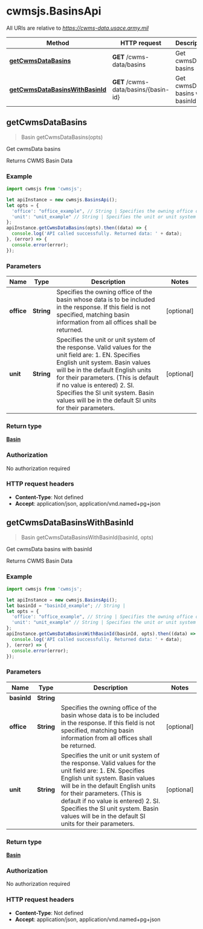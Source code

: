 # cwmsjs.BasinsApi

All URIs are relative to *https://cwms-data.usace.army.mil*

Method | HTTP request | Description
------------- | ------------- | -------------
[**getCwmsDataBasins**](BasinsApi.md#getCwmsDataBasins) | **GET** /cwms-data/basins | Get cwmsData basins
[**getCwmsDataBasinsWithBasinId**](BasinsApi.md#getCwmsDataBasinsWithBasinId) | **GET** /cwms-data/basins/{basin-id} | Get cwmsData basins with basinId



## getCwmsDataBasins

> Basin getCwmsDataBasins(opts)

Get cwmsData basins

Returns CWMS Basin Data

### Example

```javascript
import cwmsjs from 'cwmsjs';

let apiInstance = new cwmsjs.BasinsApi();
let opts = {
  'office': "office_example", // String | Specifies the owning office of the basin whose data is to be included in the response. If this field is not specified, matching basin information from all offices shall be returned.
  'unit': "unit_example" // String | Specifies the unit or unit system of the response. Valid values for the unit field are:   1. EN.   Specifies English unit system. Basin values will be in the default English units for their parameters. (This is default if no value is entered)  2. SI.   Specifies the SI unit system. Basin values will be in the default SI units for their parameters.
};
apiInstance.getCwmsDataBasins(opts).then((data) => {
  console.log('API called successfully. Returned data: ' + data);
}, (error) => {
  console.error(error);
});

```

### Parameters


Name | Type | Description  | Notes
------------- | ------------- | ------------- | -------------
 **office** | **String**| Specifies the owning office of the basin whose data is to be included in the response. If this field is not specified, matching basin information from all offices shall be returned. | [optional] 
 **unit** | **String**| Specifies the unit or unit system of the response. Valid values for the unit field are:   1. EN.   Specifies English unit system. Basin values will be in the default English units for their parameters. (This is default if no value is entered)  2. SI.   Specifies the SI unit system. Basin values will be in the default SI units for their parameters. | [optional] 

### Return type

[**Basin**](Basin.md)

### Authorization

No authorization required

### HTTP request headers

- **Content-Type**: Not defined
- **Accept**: application/json, application/vnd.named+pg+json


## getCwmsDataBasinsWithBasinId

> Basin getCwmsDataBasinsWithBasinId(basinId, opts)

Get cwmsData basins with basinId

Returns CWMS Basin Data

### Example

```javascript
import cwmsjs from 'cwmsjs';

let apiInstance = new cwmsjs.BasinsApi();
let basinId = "basinId_example"; // String | 
let opts = {
  'office': "office_example", // String | Specifies the owning office of the basin whose data is to be included in the response. If this field is not specified, matching basin information from all offices shall be returned.
  'unit': "unit_example" // String | Specifies the unit or unit system of the response. Valid values for the unit field are:   1. EN.   Specifies English unit system. Basin values will be in the default English units for their parameters. (This is default if no value is entered)  2. SI.   Specifies the SI unit system. Basin values will be in the default SI units for their parameters.
};
apiInstance.getCwmsDataBasinsWithBasinId(basinId, opts).then((data) => {
  console.log('API called successfully. Returned data: ' + data);
}, (error) => {
  console.error(error);
});

```

### Parameters


Name | Type | Description  | Notes
------------- | ------------- | ------------- | -------------
 **basinId** | **String**|  | 
 **office** | **String**| Specifies the owning office of the basin whose data is to be included in the response. If this field is not specified, matching basin information from all offices shall be returned. | [optional] 
 **unit** | **String**| Specifies the unit or unit system of the response. Valid values for the unit field are:   1. EN.   Specifies English unit system. Basin values will be in the default English units for their parameters. (This is default if no value is entered)  2. SI.   Specifies the SI unit system. Basin values will be in the default SI units for their parameters. | [optional] 

### Return type

[**Basin**](Basin.md)

### Authorization

No authorization required

### HTTP request headers

- **Content-Type**: Not defined
- **Accept**: application/json, application/vnd.named+pg+json

